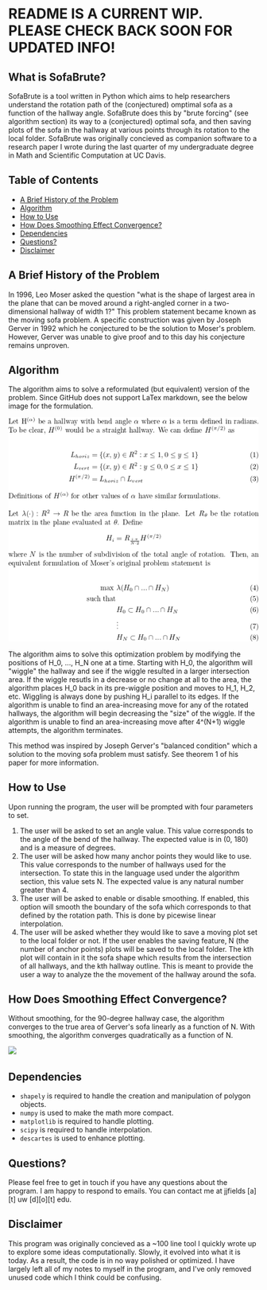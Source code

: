 # README IS A CURRENT WIP. PLEASE CHECK BACK SOON FOR UPDATED INFO!

## What is SofaBrute?
SofaBrute is a tool written in Python which aims to help researchers understand the rotation path of the (conjectured) omptimal sofa as a function of the hallway angle. SofaBrute does this by "brute forcing" (see algorithm section) its way to a (conjectured) optimal sofa, and then saving plots of the sofa in the hallway at various points through its rotation to the local folder. SofaBrute was originally concieved as companion software to a research paper I wrote during the last quarter of my undergraduate degree in Math and Scientific Computation at UC Davis. 

## Table of Contents
- [A Brief History of the Problem](#a-brief-history-of-the-problem)
- [Algorithm](#algorithm)
- [How to Use](#how-to-use)
- [How Does Smoothing Effect Convergence?](#how-does-smoothing-effect-convergence)
- [Dependencies](#dependencies)
- [Questions?](#question)
- [Disclaimer](#disclaimer)

## A Brief History of the Problem
In 1996, Leo Moser asked the question "what is the shape of largest area in the plane that can be moved around a right-angled corner in a two-dimensional hallway of width 1?" This problem statement became known as the moving sofa problem. A specific construction was given by Joseph Gerver in 1992 which he conjectured to be the solution to Moser's problem. However, Gerver was unable to give proof and to this day his conjecture remains unproven.

## Algorithm
The algorithm aims to solve a reformulated (but equivalent) version of the problem. Since GitHub does not support LaTex markdown, see the below image for the formulation.

<img src="formulation.png">

The algorithm aims to solve this optimization problem by modifying the positions of H_0, ..., H_N one at a time. Starting with H_0, the algorithm will "wiggle" the hallway and see if the wiggle resulted in a larger intersection area. If the wiggle resutls in a decrease or no change at all to the area, the algorithm places H_0 back in its pre-wiggle position and moves to H_1, H_2, etc. Wiggling is always done by pushing H_i parallel to its edges. If the algorithm is unable to find an area-increasing move for any of the rotated hallways, the algorithm will begin decreasing the "size" of the wiggle. If the algorithm is unable to find an area-increasing move after 4^(N+1) wiggle attempts, the algorithm terminates.

This method was inspired by Joseph Gerver's "balanced condition" which a solution to the moving sofa problem must satisfy. See theorem 1 of his paper for more information.

## How to Use
Upon running the program, the user will be prompted with four parameters to set. 
1. The user will be asked to set an angle value. This value corresponds to the angle of the bend of the hallway. The expected value is in (0, 180) and is a measure of degrees.
2. The user will be asked how many anchor points they would like to use. This value corresponds to the number of hallways used for the intersection. To state this in the language used under the algorithm section, this value sets N. The expected value is any natural number greater than 4.
3. The user will be asked to enable or disable smoothing. If enabled, this option will smooth the boundary of the sofa which corresponds to that defined by the rotation path. This is done by picewise linear interpolation. 
4. The user will be asked whether they would like to save a moving plot set to the local folder or not. If the user enables the saving feature, N (the number of anchor points) plots will be saved to the local folder. The kth plot will contain in it the sofa shape which results from the intersection of all hallways, and the kth hallway outline. This is meant to provide the user a way to analyze the the movement of the hallway around the sofa.

## How Does Smoothing Effect Convergence?
Without smoothing, for the 90-degree hallway case, the algorithm converges to the true area of Gerver's sofa linearly as a function of N. With smoothing, the algorithm converges quadratically as a function of N. 

<img src="convergence.png">

## Dependencies
* ```shapely``` is required to handle the creation and manipulation of polygon objects.
* ```numpy``` is used to make the math more compact.
* ```matplotlib``` is required to handle plotting.
* ```scipy``` is required to handle interpolation.
* ```descartes``` is used to enhance plotting.

## Questions?
Please feel free to get in touch if you have any questions about the program. I am happy to respond to emails. You can contact me at jjfields [a][t] uw [d][o][t] edu.

## Disclaimer
This program was originally concieved as a ~100 line tool I quickly wrote up to explore some ideas computationally. Slowly, it evolved into what it is today. As a result, the code is in no way polished or optimized. I have largely left all of my notes to myself in the program, and I've only removed unused code which I think could be confusing.
